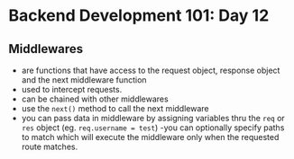 # **Backend Development 101: Day 12**

## **Middlewares**

-   are functions that have access to the request object, response object and the next middleware function
-   used to intercept requests.
-   can be chained with other middlewares
-   use the `next()` method to call the next middleware
-   you can pass data in middleware by assigning variables thru the `req` or `res` object (eg. `req.username = test`)
    -you can optionally specify paths to match which will execute the middleware only when the requested route matches.
